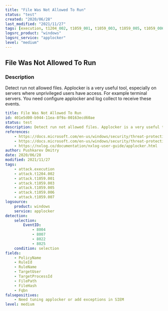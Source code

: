 ```yaml
---
title: "File Was Not Allowed To Run"
status: "test"
created: "2020/06/28"
last_modified: "2021/11/27"
tags: [execution, t1204_002, t1059_001, t1059_003, t1059_005, t1059_006, t1059_007, detection_rule]
logsrc_product: "windows"
logsrc_service: "applocker"
level: "medium"
---
```


## File Was Not Allowed To Run

### Description

Detect run not allowed files. Applocker is a very useful tool, especially on servers where unprivileged users have access. For example terminal servers. You need configure applocker and log collect to receive these events.

```yml
title: File Was Not Allowed To Run
id: 401e5d00-b944-11ea-8f9a-00163ecd60ae
status: test
description: Detect run not allowed files. Applocker is a very useful tool, especially on servers where unprivileged users have access. For example terminal servers. You need configure applocker and log collect to receive these events.
references:
    - https://docs.microsoft.com/en-us/windows/security/threat-protection/windows-defender-application-control/applocker/what-is-applocker
    - https://docs.microsoft.com/en-us/windows/security/threat-protection/windows-defender-application-control/applocker/using-event-viewer-with-applocker
    - https://nxlog.co/documentation/nxlog-user-guide/applocker.html
author: Pushkarev Dmitry
date: 2020/06/28
modified: 2021/11/27
tags:
    - attack.execution
    - attack.t1204.002
    - attack.t1059.001
    - attack.t1059.003
    - attack.t1059.005
    - attack.t1059.006
    - attack.t1059.007
logsource:
    product: windows
    service: applocker
detection:
    selection:
        EventID:
            - 8004
            - 8007
            - 8022
            - 8025
    condition: selection
fields:
    - PolicyName
    - RuleId
    - RuleName
    - TargetUser
    - TargetProcessId
    - FilePath
    - FileHash
    - Fqbn
falsepositives:
    - Need tuning applocker or add exceptions in SIEM
level: medium

```
